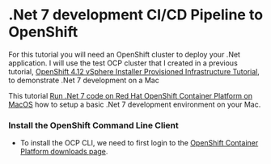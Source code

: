 # .Net 7 development CI/CD Pipeline to OpenShift

For this tutorial you will need an OpenShift cluster to deploy your .Net application.  I will use the test OCP cluster that I created in a previous tutorial, [OpenShift 4.12 vSphere Installer Provisioned Infrastructure Tutorial](https://github.com/pslucas0212/OCP4.12-IPI-vSphere-Install), to demonstrate .Net 7 development on a Mac

This tutorial [Run .Net 7 code on Red Hat OpenShift Container Platform on MacOS](https://cloud.redhat.com/blog/run-.net-7-code-on-red-hat-openshift-container-platform-on-macos) how to setup a basic .Net 7 development environment on your Mac.

### Install the OpenShift Command Line Client
- To install the OCP CLI, we need to first login to the [OpenShift Container Platform downloads page]().

